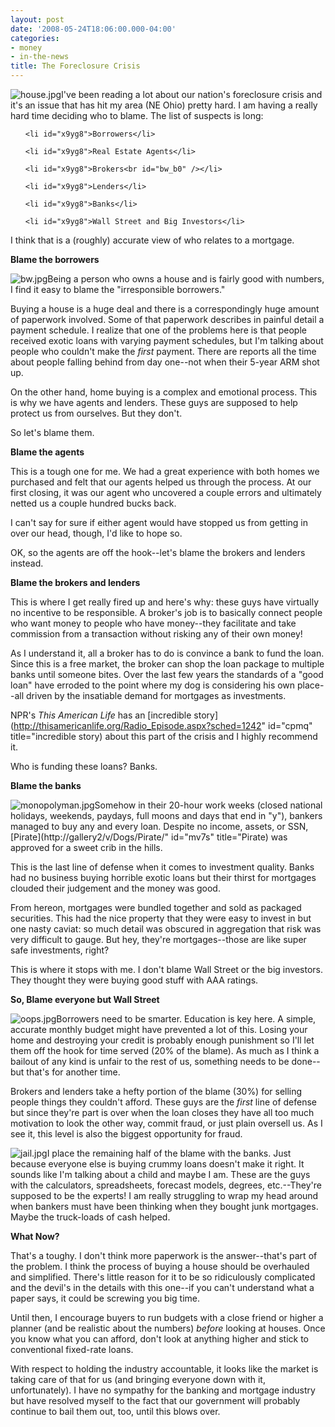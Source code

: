 ```yaml
---
layout: post
date: '2008-05-24T18:06:00.000-04:00'
categories:
- money
- in-the-news
title: The Foreclosure Crisis
---
```



![house.jpg](/assets/2008/house.jpg)I've been reading a lot about our nation's foreclosure crisis and it's an issue that has hit my area (NE Ohio) pretty hard. I am having a really hard time deciding who to blame. The list of suspects is long:

<ol id="x9yg1">

	<li id="x9yg8">Borrowers</li>

	<li id="x9yg8">Real Estate Agents</li>

	<li id="x9yg8">Brokers<br id="bw_b0" /></li>

	<li id="x9yg8">Lenders</li>

	<li id="x9yg8">Banks</li>

	<li id="x9yg8">Wall Street and Big Investors</li>

</ol>

I think that is a (roughly) accurate view of who relates to a mortgage.

<strong id="kufa2">Blame the borrowers</strong>

![bw.jpg](/assets/2008/bw.jpg)Being a person who owns a house and is fairly good with numbers, I find it easy to blame the "irresponsible borrowers."

Buying a house is a huge deal and there is a correspondingly huge amount of paperwork involved. Some of that paperwork describes in painful detail a payment schedule. I realize that one of the problems here is that people received exotic loans with varying payment schedules, but I'm talking about people who couldn't make the <em id="uf5d0">first</em> payment. There are reports all the time about people falling behind from day one--not when their 5-year ARM shot up.

On the other hand, home buying is a complex and emotional process. This is why we have agents and lenders. These guys are supposed to help protect us from ourselves. But they don't.

So let's blame them.

<strong id="qb3_4">Blame the agents</strong>

This is a tough one for me. We had a great experience with both homes we purchased and felt that our agents helped us through the process. At our first closing, it was our agent who uncovered a couple errors and ultimately netted us a couple hundred bucks back.

I can't say for sure if either agent would have stopped us from getting in over our head, though, I'd like to hope so.

OK, so the agents are off the hook--let's blame the brokers and lenders instead.

<strong id="ap5p4">Blame the brokers and lenders</strong>

This is where I get really fired up and here's why: these guys have virtually no incentive to be responsible. A broker's job is to basically connect people who want money to people who have money--they facilitate and take commission from a transaction without risking any of their own money!

As I understand it, all a broker has to do is convince a bank to fund the loan. Since this is a free market, the broker can shop the loan package to multiple banks until someone bites. Over the last few years the standards of a "good loan" have erroded to the point where my dog is considering his own place--all driven by the insatiable demand for mortgages as investments.

NPR's <em id="l-oy2">This American Life</em> has an [incredible story](http://thisamericanlife.org/Radio_Episode.aspx?sched=1242" id="cpmq" title="incredible story) about this part of the crisis and I highly recommend it.

Who is funding these loans? Banks.

<strong id="yo0w2">Blame the banks</strong>

![monopolyman.jpg](/assets/2008/monopolyman.jpg)Somehow in their 20-hour work weeks (closed national holidays, weekends, paydays, full moons and days that end in "y"), bankers managed to buy any and every loan. Despite no income, assets, or SSN, [Pirate](http://gallery2/v/Dogs/Pirate/" id="mv7s" title="Pirate) was approved for a sweet crib in the hills.

This is the last line of defense when it comes to investment quality. Banks had no business buying horrible exotic loans but their thirst for mortgages clouded their judgement and the money was good.

From hereon, mortgages were bundled together and sold as packaged securities. This had the nice property that they were easy to invest in but one nasty caviat: so much detail was obscured in aggregation that risk was very difficult to gauge. But hey, they're mortgages--those are like super safe investments, right?

This is where it stops with me. I don't blame Wall Street or the big investors. They thought they were buying good stuff with AAA ratings.

<strong id="cgzs2">So, Blame everyone but Wall Street</strong>

![oops.jpg](/assets/2008/oops.jpg)Borrowers need to be smarter. Education is key here. A simple, accurate monthly budget might have prevented a lot of this. Losing your home and destroying your credit is probably enough punishment so I'll let them off the hook for time served (20% of the blame). As much as I think a bailout of any kind is unfair to the rest of us, something needs to be done--but that's for another time.

Brokers and lenders take a hefty portion of the blame (30%) for selling people things they couldn't afford. These guys are the <em id="y4100">first </em>line of defense but since they're part is over when the loan closes they have all too much motivation to look the other way, commit fraud, or just plain oversell us. As I see it, this level is also the biggest opportunity for fraud.

![jail.jpg](/assets/2008/jail.jpg)I place the remaining half of the blame with the banks. Just because everyone else is buying crummy loans doesn't make it right. It sounds like I'm talking about a child and maybe I am. These are the guys with the calculators, spreadsheets, forecast models, degrees, etc.--They're supposed to be the experts! I am really struggling to wrap my head around when bankers must have been thinking when they bought junk mortgages. Maybe the truck-loads of cash helped.

<strong id="ei2a0">What Now?</strong>

That's a toughy. I don't think more paperwork is the answer--that's part of the problem. I think the process of buying a house should be overhauled and simplified. There's little reason for it to be so ridiculously complicated and the devil's in the details with this one--if you can't understand what a paper says, it could be screwing you big time.

Until then, I encourage buyers to run budgets with a close friend or higher a planner (and be realistic about the numbers) <em id="lojk2">before</em> looking at houses. Once you know what you can afford, don't look at anything higher and stick to conventional fixed-rate loans.

With respect to holding the industry accountable, it looks like the market is taking care of that for us (and bringing everyone down with it, unfortunately). I have no sympathy for the banking and mortgage industry but have resolved myself to the fact that our government will probably continue to bail them out, too, until this blows over.<br id="scsa2" />